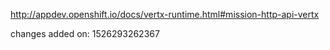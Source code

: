 http://appdev.openshift.io/docs/vertx-runtime.html#mission-http-api-vertx

 
 changes added on: 1526293262367
